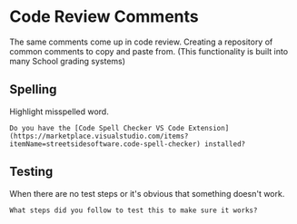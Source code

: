 # Code Review Comments

The same comments come up in code review. Creating a repository of common comments to copy and paste from. (This functionality is built into many School grading systems)

## Spelling

Highlight misspelled word.

```text
Do you have the [Code Spell Checker VS Code Extension](https://marketplace.visualstudio.com/items?itemName=streetsidesoftware.code-spell-checker) installed?
```

## Testing

When there are no test steps or it's obvious that something doesn't work.

```text
What steps did you follow to test this to make sure it works?
```